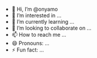 - 👋 Hi, I’m @onyamo
- 👀 I’m interested in ...
- 🌱 I’m currently learning ...
- 💞️ I’m looking to collaborate on ...
- 📫 How to reach me ...
- 😄 Pronouns: ...
- ⚡ Fun fact: ...

<!---
onyamo/onyamo is a ✨ special ✨the repository because its `README.md` (this file) appears on your GitHub profile.
You can click the Preview link to take a look at your chang iwant to make a program tha t will 
help people to shop online using their gadgets like phones or computer
